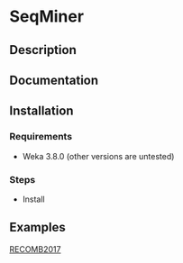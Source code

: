 # SeqMiner

## Description


## Documentation


## Installation
### Requirements
* Weka 3.8.0 (other versions are untested)

### Steps
* Install

## Examples
[RECOMB2017](https://github.com/djhogan/RECOMB2017)
